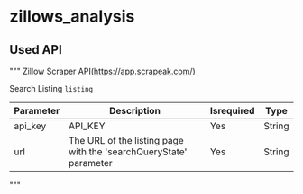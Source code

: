 # zillows_analysis

## Used API

"""
Zillow Scraper API(https://app.scrapeak.com/)

Search Listing `listing`

| Parameter | Description                                                       | Isrequired | Type   |
| --------- | ----------------------------------------------------------------- | ---------- | ------ |
| api_key   | API_KEY                                                           | Yes        | String |
| url       | The URL of the listing page with the 'searchQueryState' parameter | Yes        | String |

"""
